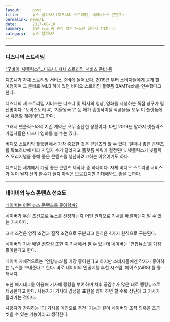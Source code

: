 ```yaml
---
layout:     post
title:      뉴스 골라보기(디즈니의 스트리밍, 네이버뉴스 콘텐츠)
permalink: news/1
date:       2017-08-10
summary:    최근 뉴스 중 관심 있는 뉴스만 골라서 전합니다.
category: 	뉴스 살펴보기
---
```


- - -

### 디즈니의 스트리밍
[“굿바이, 넷플릭스”…디즈니, 자체 스트리밍 서비스 준비 중](http://www.bloter.net/archives/287305)

디즈니가 자체 스트리밍 서비스 준비에 들어갔다.
2019년 부터 소비자들에게 공개 할 예정이며 그 준비로 MLB 하에 있던 비디오 스트리밍 플랫폼 BAMTech를 인수했다고 한다.

디즈니의 새 스트리밍 서비스는 디즈니 및 픽사의 영상, 영화를 시청하는 독점 창구가 될 전망이다. 
'토이스토리 4', '겨울왕국 2' 등 메가 흥행작이될 작품을들 모두 이 플랫폼에서 유통할 계획이라고 한다.

그래서 넷플릭스와의 기존 계약은 모두 중단한 상황이다. 다만 2019년 말까지 넷플릭스 가입자들은 디즈니 영화를 볼 수는 있다. 

비디오 스트리밍 플랫폼에서 가장 중요한 것은 콘텐츠라 할 수 있다. 얼마나 좋은 콘텐츠를 확보하냐에 따라 가입자 수가 달라지고 플랫폼 파워가 결정된다. 넷플릭스가 넷플릭스 오리지널을 통해 좋은 콘텐츠를 생산하려고하는 이유이기도 하다. 

디즈니는 세계에서 가장 좋은 콘텐츠 제작사 중 하나이다. 자체 비디오 스트리밍 서비스가 독이 될지 신의 한수가 될지 아직은 모르겠지만 기대해봐도 좋을 듯하다. 


- - -

### 네이버의 뉴스 콘텐츠 선호도
[네이버는 어떤 뉴스 콘텐츠를 좋아할까?](http://www.bloter.net/archives/286640)

네이버가 무슨 조건으로 뉴스를 선정하는지 어떤 원칙으로 기사를 배열하는지 알 수 있는 기사이다.

크게 조건은 양적 조건과 질적 조건으로 구분되고 원칙은 4가지 원칙으로 구분된다.

네이버의 기사 배열 경향성 또한 이 기사에서 알 수 있는데 네이버는 '연합뉴스'를 가장 좋아한다고 한다.

네이버 자체적으로는 '연합뉴스'를 가장 좋아한다고 하지만 소비자들에겐 각자가 좋아하는 뉴스를 보내준다고 한다. 바로 네이버의 인공지능 추천 시스템 '에어스(AiRS)'를 통해서다.

또한 해시태그를 이용해 기사에 랭킹을 부여하며 차후 공감수가 많은 대로 랭킹뉴스로 제공한다고 한다. 사용자가 기사에 감정을 표현을 많이 하면 할 수록 상단에 그 기사가 올라가는 것이다.

사용자가 참여하는 '이 기사를 메인으로 추천' 기능과 같이 네이버의 조작 의혹을 조금 씻을 수 있는 기능이라고 생각한다.

